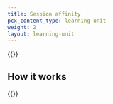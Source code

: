 ```yaml
---
title: Session affinity
pcx_content_type: learning-unit
weight: 2
layout: learning-unit
---
```


{{<render file="../../load-balancing/_partials/_session-affinity-definition.md">}}

## How it works

{{<render file="../../load-balancing/_partials/_session-affinity-process.md">}}